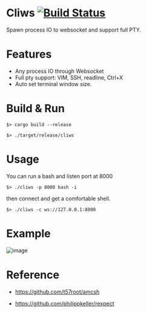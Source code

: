# Cliws [![Build Status](https://app.travis-ci.com/b23r0/Cliws.svg?branch=main)](https://app.travis-ci.com/b23r0/Cliws)
Spawn process IO to websocket and support full PTY.

# Features

* Any process IO through Websocket
* Full pty support: VIM, SSH, readline, Ctrl+X
* Auto set terminal window size.

# Build & Run

`$> cargo build --release`

`$> ./target/release/cliws`

# Usage

You can run a bash and listen port at 8000

`$> ./cliws -p 8000 bash -i`

then connect and get a comfortable shell.

`$> ./cliws -c ws://127.0.0.1:8000`

# Example

![image]( https://github.com/b23r0/Cliws/blob/main/example/cliws-vim.gif)

# Reference

* https://github.com/t57root/amcsh

* https://github.com/philippkeller/rexpect